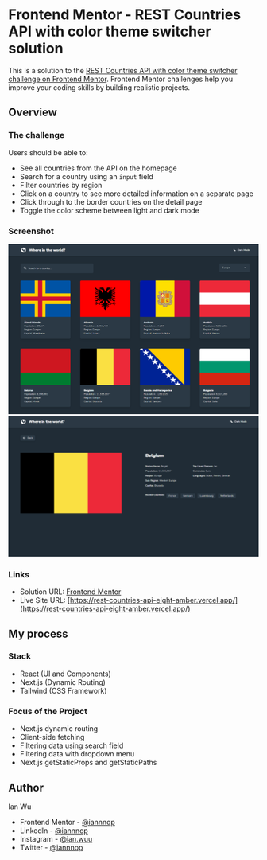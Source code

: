 # Frontend Mentor - REST Countries API with color theme switcher solution

This is a solution to the [REST Countries API with color theme switcher challenge on Frontend Mentor](https://www.frontendmentor.io/challenges/rest-countries-api-with-color-theme-switcher-5cacc469fec04111f7b848ca). Frontend Mentor challenges help you improve your coding skills by building realistic projects. 

## Overview

### The challenge

Users should be able to:

- See all countries from the API on the homepage
- Search for a country using an `input` field
- Filter countries by region
- Click on a country to see more detailed information on a separate page
- Click through to the border countries on the detail page
- Toggle the color scheme between light and dark mode

### Screenshot

![](./index.png)
![](./countrypage.png)

### Links

- Solution URL: [Frontend Mentor](https://www.frontendmentor.io/solutions/rest-countries-api-with-nextjs-typescript-and-tailwind-H1_yzaifc)
- Live Site URL: [https://rest-countries-api-eight-amber.vercel.app/](https://rest-countries-api-eight-amber.vercel.app/)

## My process

### Stack

- React (UI and Components)
- Next.js (Dynamic Routing)
- Tailwind (CSS Framework)

### Focus of the Project

- Next.js dynamic routing
- Client-side fetching
- Filtering data using search field
- Filtering data with dropdown menu
- Next.js getStaticProps and getStaticPaths

## Author

Ian Wu

- Frontend Mentor - [@iannnop](https://www.frontendmentor.io/profile/iannnop)
- LinkedIn - [@iannnop](https://www.linkedin.com/in/iannnop/)
- Instagram - [@ian.wuu](https://www.instagram.com/ian.wuu/)
- Twitter - [@iannnop](https://www.twitter.com/iannnop)
